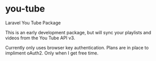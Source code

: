 # you-tube
Laravel You Tube Package

This is an early development package, but will sync your playlists and videos from the You Tube API v3.

Currently only uses browser key authentication. Plans are in place to impliment oAuth2. Only when I get free time.
